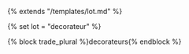 {% extends "/templates/lot.md" %}

{% set lot = "decorateur" %}

{% block trade_plural %}decorateurs{% endblock %}